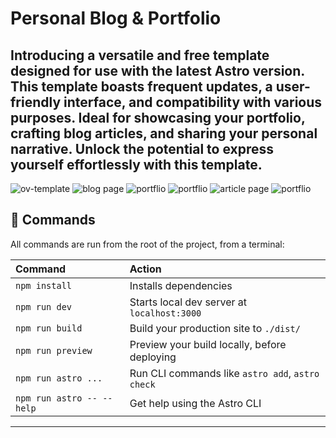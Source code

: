 # Personal Blog & Portfolio
Introducing a versatile and free template designed for use with the latest Astro version. This template boasts frequent updates, 
a user-friendly interface, and compatibility with various purposes. Ideal for showcasing your portfolio, crafting blog articles,
and sharing your personal narrative. Unlock the potential to express yourself effortlessly with this template.
------------------------------------------------------------------------------
![ov-template](https://i.ibb.co/1GXGRL6/ov-main.png)
![blog page](https://i.ibb.co/THK3vg9/ov-template-1.png)
![portflio](https://i.ibb.co/GFPL2Mq/ov-template-blog.png)
![portflio](https://i.ibb.co/3vPm3hS/ov-template-blog-article.png)
![article page](https://i.ibb.co/XFZ7wM9/ov-template-about.png)
![portflio](https://i.ibb.co/RYbKwCL/ov-template-portflio.png)

## 🧞 Commands

All commands are run from the root of the project, from a terminal:

| Command                   | Action                                           |
| :------------------------ | :----------------------------------------------- |
| `npm install`             | Installs dependencies                            |
| `npm run dev`             | Starts local dev server at `localhost:3000`      |
| `npm run build`           | Build your production site to `./dist/`          |
| `npm run preview`         | Preview your build locally, before deploying     |
| `npm run astro ...`       | Run CLI commands like `astro add`, `astro check` |
| `npm run astro -- --help` | Get help using the Astro CLI                     |
------------------------------------------------------------------------------
